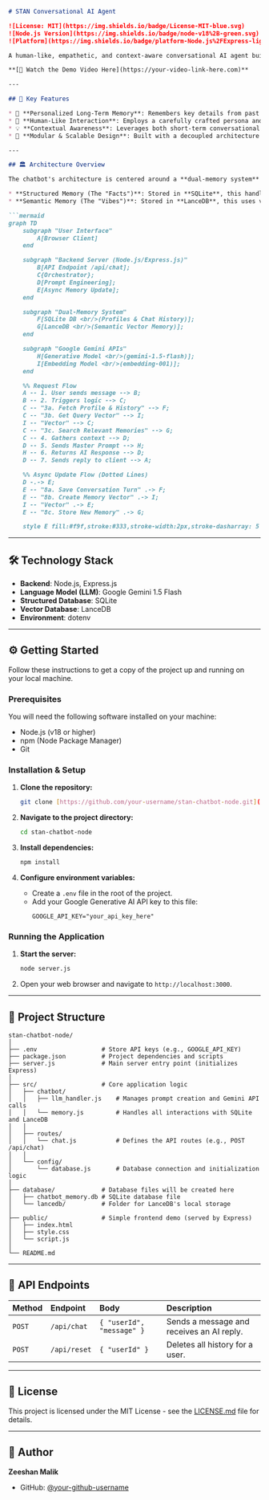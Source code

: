 ````markdown
# STAN Conversational AI Agent

![License: MIT](https://img.shields.io/badge/License-MIT-blue.svg)
![Node.js Version](https://img.shields.io/badge/node-v18%2B-green.svg)
![Platform](https://img.shields.io/badge/platform-Node.js%2FExpress-lightgrey)

A human-like, empathetic, and context-aware conversational AI agent built for the STAN Internship Challenge. This chatbot incorporates personalized long-term memory and emotional adaptability to create an engaging and authentic user experience.

**[🎥 Watch the Demo Video Here](https://your-video-link-here.com)**

---

## 🚀 Key Features

* 🧠 **Personalized Long-Term Memory**: Remembers key details from past conversations to personalize future interactions.
* 💬 **Human-Like Interaction**: Employs a carefully crafted persona and dynamic prompt engineering to avoid robotic responses.
* 💡 **Contextual Awareness**: Leverages both short-term conversational flow and long-term semantic memories for coherent replies.
* 🔧 **Modular & Scalable Design**: Built with a decoupled architecture for easy integration and low operational overhead.

---

## 🏛️ Architecture Overview

The chatbot's architecture is centered around a **dual-memory system** to effectively mimic human conversational memory, separating factual data from contextual understanding.

* **Structured Memory (The "Facts")**: Stored in **SQLite**, this handles concrete data like user profiles and conversation logs.
* **Semantic Memory (The "Vibes")**: Stored in **LanceDB**, this uses vector embeddings to store the *meaning* of conversations, enabling recall of related topics and feelings.

```mermaid
graph TD
    subgraph "User Interface"
        A[Browser Client]
    end

    subgraph "Backend Server (Node.js/Express.js)"
        B[API Endpoint /api/chat];
        C{Orchestrator};
        D[Prompt Engineering];
        E[Async Memory Update];
    end

    subgraph "Dual-Memory System"
        F[SQLite DB <br/>(Profiles & Chat History)];
        G[LanceDB <br/>(Semantic Vector Memory)];
    end

    subgraph "Google Gemini APIs"
        H[Generative Model <br/>(gemini-1.5-flash)];
        I[Embedding Model <br/>(embedding-001)];
    end

    %% Request Flow
    A -- 1. User sends message --> B;
    B -- 2. Triggers logic --> C;
    C -- "3a. Fetch Profile & History" --> F;
    C -- "3b. Get Query Vector" --> I;
    I -- "Vector" --> C;
    C -- "3c. Search Relevant Memories" --> G;
    C -- 4. Gathers context --> D;
    D -- 5. Sends Master Prompt --> H;
    H -- 6. Returns AI Response --> D;
    D -- 7. Sends reply to client --> A;

    %% Async Update Flow (Dotted Lines)
    D -.-> E;
    E -- "8a. Save Conversation Turn" .-> F;
    E -- "8b. Create Memory Vector" .-> I;
    I -- "Vector" .-> E;
    E -- "8c. Store New Memory" .-> G;

    style E fill:#f9f,stroke:#333,stroke-width:2px,stroke-dasharray: 5 5
````

-----

## 🛠️ Technology Stack

  * **Backend**: Node.js, Express.js
  * **Language Model (LLM)**: Google Gemini 1.5 Flash
  * **Structured Database**: SQLite
  * **Vector Database**: LanceDB
  * **Environment**: dotenv

-----

## ⚙️ Getting Started

Follow these instructions to get a copy of the project up and running on your local machine.

### Prerequisites

You will need the following software installed on your machine:

  * Node.js (v18 or higher)
  * npm (Node Package Manager)
  * Git

### Installation & Setup

1.  **Clone the repository:**

    ```bash
    git clone [https://github.com/your-username/stan-chatbot-node.git](https://github.com/your-username/stan-chatbot-node.git)
    ```

2.  **Navigate to the project directory:**

    ```bash
    cd stan-chatbot-node
    ```

3.  **Install dependencies:**

    ```bash
    npm install
    ```

4.  **Configure environment variables:**

      * Create a `.env` file in the root of the project.
      * Add your Google Generative AI API key to this file:
        ```env
        GOOGLE_API_KEY="your_api_key_here"
        ```

### Running the Application

1.  **Start the server:**
    ```bash
    node server.js
    ```
2.  Open your web browser and navigate to `http://localhost:3000`.

-----

## 📁 Project Structure

```
stan-chatbot-node/
│
├── .env                  # Store API keys (e.g., GOOGLE_API_KEY)
├── package.json          # Project dependencies and scripts
├── server.js             # Main server entry point (initializes Express)
│
├── src/                  # Core application logic
│   ├── chatbot/
│   │   ├── llm_handler.js    # Manages prompt creation and Gemini API calls
│   │   └── memory.js         # Handles all interactions with SQLite and LanceDB
│   │
│   ├── routes/
│   │   └── chat.js           # Defines the API routes (e.g., POST /api/chat)
│   │
│   └── config/
│       └── database.js       # Database connection and initialization logic
│
├── database/             # Database files will be created here
│   ├── chatbot_memory.db # SQLite database file
│   └── lancedb/          # Folder for LanceDB's local storage
│
├── public/               # Simple frontend demo (served by Express)
│   ├── index.html
│   ├── style.css
│   └── script.js
│
└── README.md
```

-----

## 📜 API Endpoints

| Method | Endpoint      | Body                      | Description                                |
| :----- | :------------ | :------------------------ | :----------------------------------------- |
| `POST` | `/api/chat`   | `{ "userId", "message" }` | Sends a message and receives an AI reply.  |
| `POST` | `/api/reset`  | `{ "userId" }`            | Deletes all history for a user.            |

-----

## 📄 License

This project is licensed under the MIT License - see the [LICENSE.md](LICENSE.md) file for details.

-----

## 👤 Author

**Zeeshan Malik**

  * GitHub: [@your-github-username](https://github.com/your-github-username)

<!-- end list -->

```
```